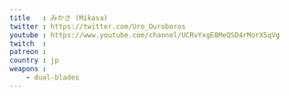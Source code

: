 ```yaml
---
title   : みかさ (Mikasa)
twitter : https://twitter.com/Uro_Ouroboros
youtube : https://www.youtube.com/channel/UCRvYxgE8MeQSD4rMorX5qVg
twitch  : 
patreon : 
country : jp
weapons :
    - dual-blades
---
```


